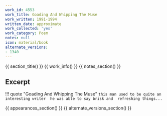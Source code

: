 ```yaml
---
work_id: 4553
work_title: Goading And Whipping The Muse
work_written: 1991-1994
written_date: approximate
work_collected: 'yes'
work_category: Poem
notes: null
icon: material/book
alternate_versions:
- 1340
---
```


{{ section_title() }}
{{ work_info() }}
{{ notes_section() }}
## Excerpt
!!! quote "Goading And Whipping The Muse"
    ```
    this man used to be quite an 
    interesting writer 
    he was able to say brisk and 
    refreshing things...
    ```

{{ appearances_section() }}
{{ alternate_versions_section() }}